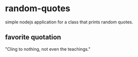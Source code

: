 # random-quotes

simple nodejs application for a class that prints random quotes.

## favorite quotation

"Cling to nothing, not even the teachings."